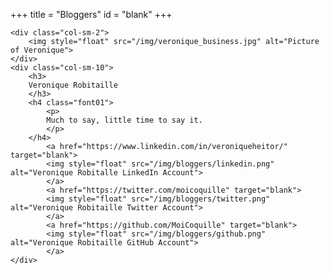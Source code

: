 +++
title = "Bloggers"
id = "blank"
+++

<div class="row">

	<div class="col-sm-2">
		<img style="float" src="/img/veronique_business.jpg" alt="Picture of Veronique">
	</div>
	<div class="col-sm-10">
		<h3>
		Veronique Robitaille
		</h3>
		<h4 class="font01">
			<p>
			Much to say, little time to say it.
			</p>
		</h4>
			<a href="https://www.linkedin.com/in/veroniqueheitor/" target="blank">
			<img style="float" src="/img/bloggers/linkedin.png" alt="Veronique Robitalle LinkedIn Account">
			</a>
			<a href="https://twitter.com/moicoquille" target="blank">            
			<img style="float" src="/img/bloggers/twitter.png" alt="Veronique Robitaille Twitter Account">
            </a>
            <a href="https://github.com/MoiCoquille" target="blank">                         
            <img style="float" src="/img/bloggers/github.png" alt="Veronique Robitaille GitHub Account">
            </a>
	</div>

</div>
